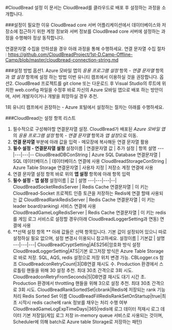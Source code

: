 #CloudBread 설정
이 문서는 CloudBread를 클라우드로 배포 후 설정하는 과정을 소개합니다.

###설정이 필요한 이유
CloudBread core 서버 어플리케이션에서 데이터베이스와 저장소에 접근하기 위한 계정 정보와 서버 정보를 CloudBread core 서버에 설정하는 과정을 수행해야 정상 동작합니다.

연결문자열 수집을 안하셨을 경우 아래 과정을 통해 수행하세요.
연결 문자열 수집 절차 : https://github.com/CloudBreadProject/1st-D.Camp-Offline-Camp/blob/master/cloudbread-connection-string.md

###설정 방법
옵션1. Azure 모바일 앱의 *응용 프로그램 설정* 항목 - *연결 문자열* 항목과 *앱 설정* 항목에 설정 하는 방법
이번 유니티 캠프에서 이용하실 것을 권장합니다.
옵션2. CloudBread 프로젝트를 git clone 또는 다운로드 후 Visual Studio의 루트에 위치한 web.config 파일을 수정후 바로 자신의 Azure 모바일 앱으로 배포 하는 방안이며, 서버 개발자이거나 개발을 희망하실 경우 추천.

1회 유니티 캠프에서 권장하는 - Azure 포털에서 설정하는 절차는 아래를 수행하세요.

###CloudBread는 설정 항목 리스트
1. 필수적으로 구성해야할 연결문자열 설정. CloudBread가 배포된 *Azure 모바일 앱*의 *응용 프로그램 설정* 항목 - *연결 문자열* 항목과 *앱 설정*으로 이동.
2. **연결 문자열** 부분에 아래 값을 입력 - 메모장에 복사해둔 연결 문자열 활용
3. **필수 설정 - 연결문자열 설정**
설정이름 | 연결문자열 값 | 추가 설정 | 항목 설명
---|---|---|--
CloudBreadDBConString | Azure SQL Database 연결문자열 | SQL 데이터베이스 | 데이터베이스 연결에 사용
CloudBreadStorageConString | Azure Table Storage 연결문자열 | 사용자 지정 | 저장소 계정 연결에 사용
4. 연결 문자열 설정 항목 바로 위의 **앱 설정** 항목에 아래 항목 입력
5. **필수 설정 - 앱 설정**
설정이름 | 값 | 설명
---|---|---|--|
CloudBreadSocketRedisServer | Redis Cache 연결문자열 | 이 키는 CloudBread-Socket 프로젝트 인증 토큰을 저장하는 Redis에 연결 할때 사용되는 값
CloudBreadRankRedisServer | Redis Cache 연결문자열 | 이 키는 leader board(ranking) 서비스 연결에 사용
CloudBreadGameLogRedisServer | Redis Cache 연결문자열 | 이 키는 redis를 게임 로그 서비스로 설정할 경우(아래 CloudBreadLoggerSetting과 연동) 연결에 사용
6. **선택 설정 항목 **
아래 값들은 선택 항목입니다. 기본 값이 설정되어 있으니 따로 설정하실 필요 없으며, 설정 변경시 이용되니 참고하세요.
설정이름 | 기본값 | 설명
---|---|---|
CloudBreadCryptSetting|AES256|암호화 방식 설정
CloudBreadLoggerSetting|ATS|기본 로그저장 방식은 Azure Table Storage로 바로 저장. SQL, AQS, redis 설정으로 저장 위치 변경 가능. CBLogger.cs 참조
CloudBreadconRetryCount|3|DB연결 재시도 수. Production 환경에서 스로틀링 핸들을 위해 30 설정 추천. 최대 30초 간격으로 3회 시도.
CloudBreadconRetryFromSeconds|5|DB연결 재시도 대기 시간 초. Production 환경에서 throttling 핸들을 위해 3으로 설정 추천. 최대 30초 간격으로 3회 시도.
CloudBreadRankSortedSet|cbrank|Redis에 저장되는 rank 기능 처리 Redis Sorted Set 이름
CloudBreadFillRedisRankSetOnStartup|true|최초 시작시 redis cache에 rank 정보를 채우는 처리 수행 여부
CloudBreadGameLogExpTimeDays|365|redis에 로그 데이터 적재시 로그 데이터 기본 저장일(게임 로그 저장 in-memory queue 서비스로 사용되는 것이며, Scheduler에 의해 batch로 Azure table Storage로 저장하는 패턴)
